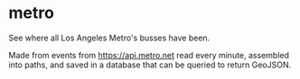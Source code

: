 # metro

See where all Los Angeles Metro's busses have been.

Made from events from https://api.metro.net read every minute, assembled into paths, and saved in a database that can be queried to return GeoJSON.
